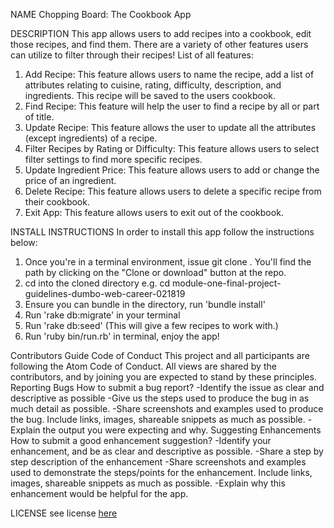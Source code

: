 NAME
Chopping Board: The Cookbook App

DESCRIPTION
This app allows users to add recipes into a cookbook, edit those recipes, and find them. There are a variety of other features users can utilize to filter through their recipes!
List of all features:
1. Add Recipe: This feature allows users to name the recipe, add a list of attributes relating to cuisine, rating, difficulty, description, and ingredients. This recipe will be saved to the users cookbook.
2. Find Recipe: This feature will help the user to find a recipe by all or part of title.
3. Update Recipe: This feature allows the user to update all the attributes (except ingredients) of a recipe.
4. Filter Recipes by Rating or Difficulty: This feature allows users to select filter settings to find more specific recipes.
5. Update Ingredient Price: This feature allows users to add or change the price of an ingredient.
6. Delete Recipe: This feature allows users to delete a specific recipe from their cookbook.
7. Exit App: This feature allows users to exit out of the cookbook.

INSTALL INSTRUCTIONS
In order to install this app follow the instructions below:
1. Once you're in a terminal environment, issue git clone <clone source path>. You'll find the path by clicking on the "Clone or download" button at the repo.
2. cd into the cloned directory e.g. cd module-one-final-project-guidelines-dumbo-web-career-021819
3. Ensure you can bundle in the directory, run 'bundle install'
4. Run 'rake db:migrate' in your terminal
5. Run 'rake db:seed' (This will give a few recipes to work with.)
6. Run 'ruby bin/run.rb' in terminal, enjoy the app!


Contributors Guide
Code of Conduct
This project and all participants are following the Atom Code of Conduct. All views are shared by the contributors, and by joining you are expected to stand by these principles.
Reporting Bugs
  How to submit a bug report?
  -Identify the issue as clear and descriptive as possible
  -Give us the steps used to produce the bug in as much detail as possible.
  -Share screenshots and examples used to produce the bug. Include links, images, shareable snippets as much as possible.
  -Explain the output you were expecting and why.
Suggesting Enhancements
  How to submit a good enhancement suggestion?
  -Identify your enhancement, and be as clear and descriptive as possible.
  -Share a step by step description of the enhancement
  -Share screenshots and examples used to demonstrate the steps/points for the enhancement. Include links, images, shareable snippets as much as possible.
  -Explain why this enhancement would be helpful for the app.

LICENSE
see license [here](/PROJECTLICENSE.md)
